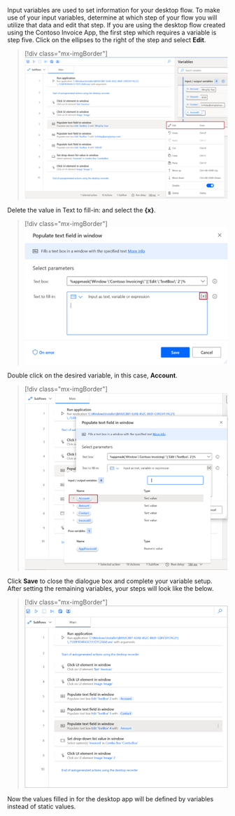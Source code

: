 Input variables are used to set information for your desktop flow. To make use of your input variables, determine at which step of your flow you will utilize that data and edit that step. If you are using the desktop flow created using the Contoso Invoice App, the first step which requires a variable is step five. Click on the ellipses to the right of the step and select **Edit**.

> [!div class="mx-imgBorder"]
> [![Screenshot of step five with the ellipsis button selected and the Edit option highlighted.](../media/13-edit-step.png)](../media/13-edit-step.png#lightbox)

Delete the value in Text to fill-in: and select the **{x}**.

> [!div class="mx-imgBorder"]
> [![Screenshot of the "Populate text field in window" edit dialog with the {x} icon highlighted.](../media/14-set-variable-1.png)](../media/14-set-variable-1.png#lightbox)

Double click on the desired variable, in this case, **Account**.

> [!div class="mx-imgBorder"]
> [![Screenshot of the input output variables selector with Account highlighted.](../media/15-set-variable-2.png)](../media/15-set-variable-2.png#lightbox)

Click **Save** to close the dialogue box and complete your variable setup. After setting the remaining variables, your steps will look like the below.

> [!div class="mx-imgBorder"]
> [![Screenshot of the steps with three that populate a text box with a variable.](../media/16-set-variable-3.png)](../media/16-set-variable-3.png#lightbox)

Now the values filled in for the desktop app will be defined by variables instead of static values.
